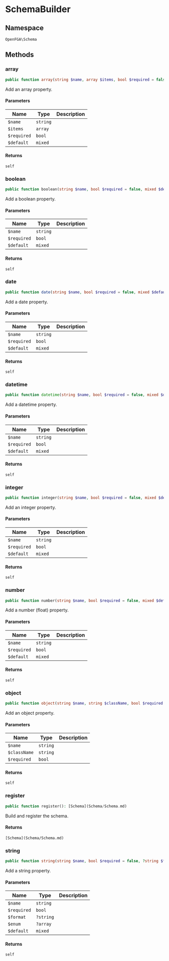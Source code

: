 # SchemaBuilder


## Namespace
`OpenFGA\Schema`


## Methods
### array

```php
public function array(string $name, array $items, bool $required = false, mixed $default = null): self
```

Add an array property.

#### Parameters
| Name | Type | Description |
|------|------|-------------|
| `$name` | `string` |  |
| `$items` | `array` |  |
| `$required` | `bool` |  |
| `$default` | `mixed` |  |

#### Returns
`self` 

### boolean

```php
public function boolean(string $name, bool $required = false, mixed $default = null): self
```

Add a boolean property.

#### Parameters
| Name | Type | Description |
|------|------|-------------|
| `$name` | `string` |  |
| `$required` | `bool` |  |
| `$default` | `mixed` |  |

#### Returns
`self` 

### date

```php
public function date(string $name, bool $required = false, mixed $default = null): self
```

Add a date property.

#### Parameters
| Name | Type | Description |
|------|------|-------------|
| `$name` | `string` |  |
| `$required` | `bool` |  |
| `$default` | `mixed` |  |

#### Returns
`self` 

### datetime

```php
public function datetime(string $name, bool $required = false, mixed $default = null): self
```

Add a datetime property.

#### Parameters
| Name | Type | Description |
|------|------|-------------|
| `$name` | `string` |  |
| `$required` | `bool` |  |
| `$default` | `mixed` |  |

#### Returns
`self` 

### integer

```php
public function integer(string $name, bool $required = false, mixed $default = null): self
```

Add an integer property.

#### Parameters
| Name | Type | Description |
|------|------|-------------|
| `$name` | `string` |  |
| `$required` | `bool` |  |
| `$default` | `mixed` |  |

#### Returns
`self` 

### number

```php
public function number(string $name, bool $required = false, mixed $default = null): self
```

Add a number (float) property.

#### Parameters
| Name | Type | Description |
|------|------|-------------|
| `$name` | `string` |  |
| `$required` | `bool` |  |
| `$default` | `mixed` |  |

#### Returns
`self` 

### object

```php
public function object(string $name, string $className, bool $required = false): self
```

Add an object property.

#### Parameters
| Name | Type | Description |
|------|------|-------------|
| `$name` | `string` |  |
| `$className` | `string` |  |
| `$required` | `bool` |  |

#### Returns
`self` 

### register

```php
public function register(): [Schema](Schema/Schema.md)
```

Build and register the schema.


#### Returns
`[Schema](Schema/Schema.md)` 

### string

```php
public function string(string $name, bool $required = false, ?string $format = null, ?array $enum = null, mixed $default = null): self
```

Add a string property.

#### Parameters
| Name | Type | Description |
|------|------|-------------|
| `$name` | `string` |  |
| `$required` | `bool` |  |
| `$format` | `?string` |  |
| `$enum` | `?array` |  |
| `$default` | `mixed` |  |

#### Returns
`self` 

